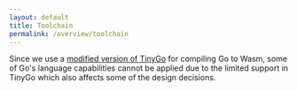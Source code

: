 ```yaml
---
layout: default
title: Toolchain
permalink: /overview/toolchain
---
```


Since we use a [modified version of TinyGo](https://github.com/LimeChain/tinygo) for compiling Go to Wasm, some of Go's
language capabilities cannot be applied due to the limited support in TinyGo which also affects some of the design
decisions.
